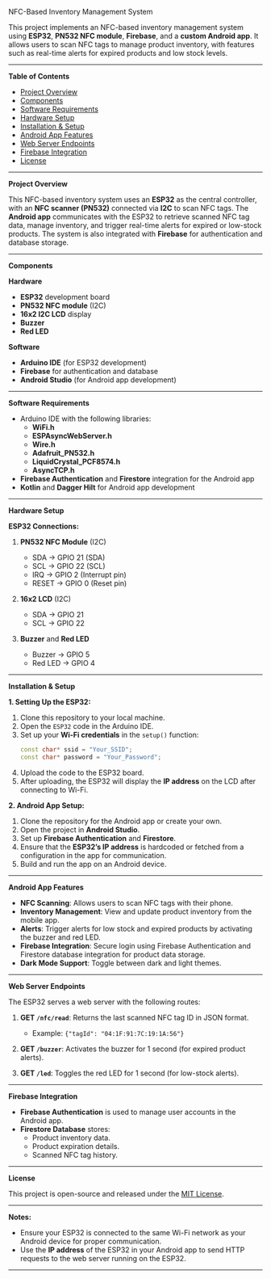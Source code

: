 
NFC-Based Inventory Management System

This project implements an NFC-based inventory management system using **ESP32**, **PN532 NFC module**, **Firebase**, and a **custom Android app**. It allows users to scan NFC tags to manage product inventory, with features such as real-time alerts for expired products and low stock levels.

---

**Table of Contents**

- [Project Overview](#project-overview)
- [Components](#components)
- [Software Requirements](#software-requirements)
- [Hardware Setup](#hardware-setup)
- [Installation & Setup](#installation--setup)
- [Android App Features](#android-app-features)
- [Web Server Endpoints](#web-server-endpoints)
- [Firebase Integration](#firebase-integration)
- [License](#license)

---
**Project Overview**

This NFC-based inventory system uses an **ESP32** as the central controller, with an **NFC scanner (PN532)** connected via **I2C** to scan NFC tags. The **Android app** communicates with the ESP32 to retrieve scanned NFC tag data, manage inventory, and trigger real-time alerts for expired or low-stock products. The system is also integrated with **Firebase** for authentication and database storage.

---

**Components**

**Hardware**
- **ESP32** development board
- **PN532 NFC module** (I2C)
- **16x2 I2C LCD** display
- **Buzzer**
- **Red LED**

**Software**
- **Arduino IDE** (for ESP32 development)
- **Firebase** for authentication and database
- **Android Studio** (for Android app development)

---

**Software Requirements**

- Arduino IDE with the following libraries:
  - **WiFi.h**
  - **ESPAsyncWebServer.h**
  - **Wire.h**
  - **Adafruit_PN532.h**
  - **LiquidCrystal_PCF8574.h**
  - **AsyncTCP.h**
- **Firebase Authentication** and **Firestore** integration for the Android app
- **Kotlin** and **Dagger Hilt** for Android app development

---

**Hardware Setup**

**ESP32 Connections:**
1. **PN532 NFC Module** (I2C)
   - SDA → GPIO 21 (SDA)
   - SCL → GPIO 22 (SCL)
   - IRQ → GPIO 2 (Interrupt pin)
   - RESET → GPIO 0 (Reset pin)

2. **16x2 LCD** (I2C)
   - SDA → GPIO 21
   - SCL → GPIO 22

3. **Buzzer** and **Red LED**
   - Buzzer → GPIO 5
   - Red LED → GPIO 4

---

**Installation & Setup**

**1. Setting Up the ESP32:**
1. Clone this repository to your local machine.
2. Open the `ESP32` code in the Arduino IDE.
3. Set up your **Wi-Fi credentials** in the `setup()` function:
   ```cpp
   const char* ssid = "Your_SSID";
   const char* password = "Your_Password";
   ```
4. Upload the code to the ESP32 board.
5. After uploading, the ESP32 will display the **IP address** on the LCD after connecting to Wi-Fi.

**2. Android App Setup:**
1. Clone the repository for the Android app or create your own.
2. Open the project in **Android Studio**.
3. Set up **Firebase Authentication** and **Firestore**.
4. Ensure that the **ESP32’s IP address** is hardcoded or fetched from a configuration in the app for communication.
5. Build and run the app on an Android device.

---

**Android App Features**

- **NFC Scanning**: Allows users to scan NFC tags with their phone.
- **Inventory Management**: View and update product inventory from the mobile app.
- **Alerts**: Trigger alerts for low stock and expired products by activating the buzzer and red LED.
- **Firebase Integration**: Secure login using Firebase Authentication and Firestore database integration for product data storage.
- **Dark Mode Support**: Toggle between dark and light themes.

---

**Web Server Endpoints**

The ESP32 serves a web server with the following routes:

1. **GET `/nfc/read`**: Returns the last scanned NFC tag ID in JSON format.
   - Example: `{"tagId": "04:1F:91:7C:19:1A:56"}`
   
2. **GET `/buzzer`**: Activates the buzzer for 1 second (for expired product alerts).
   
3. **GET `/led`**: Toggles the red LED for 1 second (for low-stock alerts).

---

**Firebase Integration**

- **Firebase Authentication** is used to manage user accounts in the Android app.
- **Firestore Database** stores:
  - Product inventory data.
  - Product expiration details.
  - Scanned NFC tag history.
  
---

**License**

This project is open-source and released under the [MIT License](LICENSE).

---

**Notes:**
- Ensure your ESP32 is connected to the same Wi-Fi network as your Android device for proper communication.
- Use the **IP address** of the ESP32 in your Android app to send HTTP requests to the web server running on the ESP32.

---

